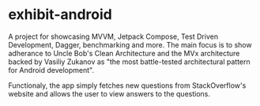 # exhibit-android

A project for showcasing MVVM, Jetpack Compose, Test Driven Development, Dagger, benchmarking and more. The main focus is to show adherance to Uncle Bob's Clean Architecture and the MVx architecture backed by Vasiliy Zukanov as "the most battle-tested architectural pattern for Android development".

Functionaly, the app simply fetches new questions from StackOverflow's website and allows the user to view answers to the questions.
